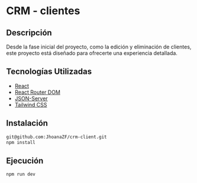 # CRM - clientes

## Descripción

Desde la fase inicial del proyecto, como la edición y eliminación de clientes, este proyecto está diseñado para ofrecerte una experiencia detallada.

## Tecnologías Utilizadas

- [React](https://es.react.dev/)
- [React Router DOM](https://www.npmjs.com/package/react-router-dom)
- [JSON-Server](https://www.npmjs.com/package/json-server)
- [Tailwind CSS](https://tailwindcss.com/)

## Instalación

```sh
git@github.com:JhoanaZF/crm-client.git
npm install
```

## Ejecución

```sh
npm run dev
```
